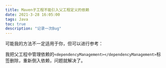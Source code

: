 ```yaml
---
title: Maven子工程不能引入父工程定义的依赖
date: 2021-3-28 16:05:00
tags: Java
toc: true
description: "记录一次Bug"
---
```




可能我的方法不一定适用于你，但可以进行参考：

我把父工程中管理依赖的`<dependencyManagement></dependencyManagement>`标签删除，重新倒入依赖，问题就解决了。



